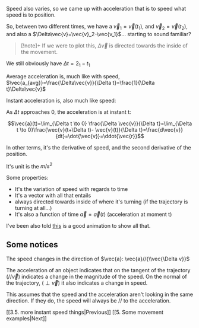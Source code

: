 Speed also varies, so we came up with acceleration that is to speed what speed is to position.

So, between two different times, we have a $\vec{v}_1=\vec{v}(t_1)$, and $\vec{v}_2=\vec{v}(t_2)$, and also a $\Delta\vec{v}=\vec{v}_2-\vec{v_1}$... starting to sound familiar?

> [!note]+
> If we were to plot this, $\Delta \vec{v}$ is directed towards the inside of the movement.

We still obviously have $\Delta t=2_1-t_1$

Average acceleration is, much like with speed, $\vec{a_{avg}}=\frac{\Delta\vec{v}}{\Delta t}=\frac{1}{\Delta t}\Delta\vec{v}$

Instant acceleration is, also much like speed:

As $\Delta t$ approaches 0, the acceleration is at instant t:

$$\vec{a}(t)=\lim_{\Delta t \to 0} \frac{\Delta \vec{v}}{\Delta t}=\lim_{\Delta t \to 0}\frac{\vec{v}(t+\Delta t)- \vec{v}(t)}{\Delta t}=\frac{d\vec{v}}{dt}=\dot{\vec{v}}=\ddot{\vec{r}}$$

In other terms, it's the derivative of speed, and the second derivative of the position.

It's unit is the $m/s^2$

Some properties:
- It's the variation of speed with regards to time
- It's a vector with all that entails
- always directed towards inside of where it's turning (if the trajectory is turning at all...)
- It's also a function of time $\vec{a}=\vec{a}(t)$ (acceleration at moment t)

I've been also told [this](https://moodle.epfl.ch/pluginfile.php/2313204/mod_resource/content/3/PosVitAcc.pdf) is a good animation to show all that.

## Some notices

The speed changes in the direction of $\vec{a}: \vec{a}//{\\vec{\Delta v}}$

The acceleration of an object indicates that on the tangent of the trajectory ($// \vec{v}$) indicates a change in the magnitude of the speed. On the normal of the trajectory, ($\perp\vec{v}$) it also indicates a change in speed.

This assumes that the speed and the acceleration aren't looking in the same direction. If they do, the speed will always be // to the acceleration.

[[3.5. more instant speed things|Previous]]
[[5. Some movement examples|Next]]
